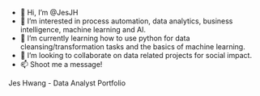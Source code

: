 - 👋 Hi, I’m @JesJH
- 👀 I’m interested in process automation, data analytics, business intelligence, machine learning and AI.
- 🌱 I’m currently learning how to use python for data cleansing/transformation tasks and the basics of machine learning.
- 💞️ I’m looking to collaborate on data related projects for social impact.
- 📫 Shoot me a message!

<!---
JesJH/JesJH is a ✨ special ✨ repository because its `README.md` (this file) appears on your GitHub profile.
You can click the Preview link to take a look at your changes.
--->
Jes Hwang - Data Analyst Portfolio
